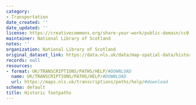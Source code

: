 ```yaml
---
category:
- Transportation
date_created: ''
date_updated: ''
license: https://creativecommons.org/share-your-work/public-domain/cc0
maintainer: National Library of Scotland
notes: ''
organization: National Library of Scotland
original_dataset_link: https://data.nls.uk/data/map-spatial-data/historic-footpaths/
records: null
resources:
- format: UK/TRANSCRIPTIONS/PATHS/HELP/#DOWNLOAD
  name: UK/TRANSCRIPTIONS/PATHS/HELP/#DOWNLOAD
  url: https://maps.nls.uk/transcriptions/paths/help/#download
schema: default
title: Historic footpaths
---
```

